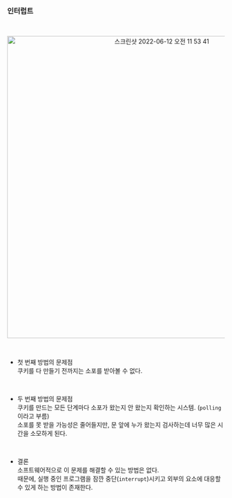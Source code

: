 ### 인터럽트

<br/>
<p align="center">
<img width="700" alt="스크린샷 2022-06-12 오전 11 53 41" src="https://user-images.githubusercontent.com/80025242/173212475-7ab71b8d-78f1-4d9c-89a0-d785fe347f15.png">
</p>
<br/>

- 첫 번째 방법의 문제점   
  쿠키를 다 만들기 전까지는 소포를 받아볼 수 없다.

<br/>

- 두 번째 방법의 문제점   
  쿠키를 만드는 모든 단계마다 소포가 왔는지 안 왔는지 확인하는 시스템. (`polling` 이라고 부름)   
  소포를 못 받을 가능성은 줄어들지만, 문 앞에 누가 왔는지 검사하는데 너무 많은 시간을 소모하게 된다.
  
<br/>

- 결론   
  소프트웨어적으로 이 문제를 해결할 수 있는 방법은 없다.   
  때문에, 실행 중인 프로그램을 잠깐 중단(`interrupt`)시키고 외부의 요소에 대응할 수 있게 하는 방법이 존재한다.
